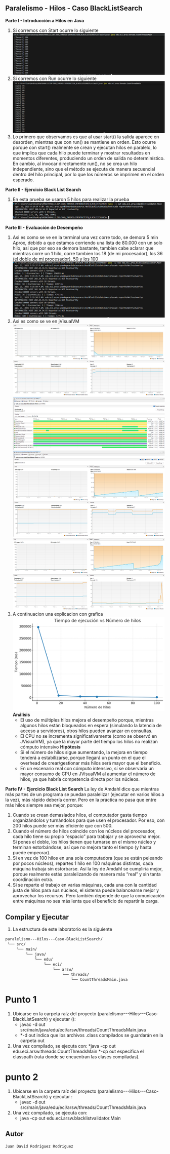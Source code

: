 ## Paralelismo - Hilos - Caso BlackListSearch

**Parte I - Introducción a Hilos en Java**

1. Si corremos con Start ocurre lo siguiente
![alt text](img/image-6.png) 
2. Si corremos con Run ocurre lo siguiente
![alt text](img/image-7.png)
3. Lo primero que observamos es que al usar start() la salida aparece en desorden, mientras que con run() se mantiene en orden. Esto ocurre porque con start() realmente se crean y ejecutan hilos en paralelo, lo que implica que cada hilo puede terminar y mostrar resultados en momentos diferentes, produciendo un orden de salida no determinístico.
En cambio, al invocar directamente run(), no se crea un hilo independiente, sino que el método se ejecuta de manera secuencial dentro del hilo principal, por lo que los números se imprimen en el orden esperado.

**Parte II - Ejercicio Black List Search**

1. En esta prueba se usaron 5 hilos para realizar la prueba 
![alt text](img/image-8.png)


**Parte III - Evaluación de Desempeño**

1. Asi es como se ve en la terminal una vez corre todo, se demora 5 min Aprox, debido a que estamos corriendo una lista de 80.000 con un solo hilo, asi que por eso se demora bastante, tambien cabe aclarar que mientras corre un 1 hilo, corre tambien los 18 (de mi procesador), los 36 (el doble de mi procesador), 50 y los 100
![alt text](img/image.png)
2. Asi es como se ve en jVisualVM
![alt text](img/image-1.png)
![alt text](img/image-2.png)
![alt text](img/image-3.png)
![alt text](img/image-4.png)
3. A continuacion una explicacion con grafica
![alt text](img/image-5.png)
**Análisis**
    * El uso de múltiples hilos mejora el desempeño porque, mientras algunos hilos están bloqueados en espera (simulando la latencia de acceso a servidores), otros hilos pueden avanzar en consultas.
    * El CPU no se incrementa significativamente (como se observó en JVisualVM), ya que la mayor parte del tiempo los hilos no realizan cómputo intensivo
**Hipótesis**
    * Si el número de hilos sigue aumentando, la mejora en tiempo tenderá a estabilizarse, porque llegará un punto en el que el overhead de crear/gestionar más hilos será mayor que el beneficio.
    * En un escenario real con cómputo intensivo, sí se observaría un mayor consumo de CPU en JVisualVM al aumentar el número de hilos, ya que habría competencia directa por los núcleos.

**Parte IV - Ejercicio Black List Search**
La ley de Amdahl dice que mientras más partes de un programa se puedan paralelizar (ejecutar en varios hilos a la vez), más rápido debería correr. Pero en la práctica no pasa que entre más hilos siempre sea mejor, porque:

1. Cuando se crean demasiados hilos, el computador gasta tiempo organizándolos y turnándolos para que usen el procesador. Por eso, con 200 hilos puede ser más eficiente que con 500.
2. Cuando el número de hilos coincide con los núcleos del procesador, cada hilo tiene su propio “espacio” para trabajar y se aprovecha mejor. Si pones el doble, los hilos tienen que turnarse en el mismo núcleo y terminan estorbándose, así que no mejora tanto el tiempo (y hasta puede empeorar).
3. Si en vez de 100 hilos en una sola computadora (que se están peleando por pocos núcleos), repartes 1 hilo en 100 máquinas distintas, cada máquina trabaja sin estorbarse. Así la ley de Amdahl se cumpliría mejor, porque realmente estás paralelizando de manera más “real” y sin tanta coordinación extra.
4. Si se reparte el trabajo en varias máquinas, cada una con la cantidad justa de hilos para sus núcleos, el sistema puede balancearse mejor y aprovechar los recursos. Pero también depende de que la comunicación entre máquinas no sea más lenta que el beneficio de repartir la carga.

## Compilar y Ejecutar


1. La estructura de este laboratorio es la siguiente 
```plaintext
paralelismo---Hilos---Caso-BlackListSearch/
 └── src/
     └── main/
         └── java/
             └── edu/
                 └── eci/
                     └── arsw/
                         └── threads/
                             └── CountThreadsMain.java
```

# Punto 1

1. Ubicarse en la carpeta raíz del proyecto (paralelismo---Hilos---Caso-BlackListSearch) y ejecutar ():
    * javac -d out src/main/java/edu/eci/arsw/threads/CountThreadsMain.java
    * *-d out indica que los archivos .class compilados se guardarán en la carpeta out
2. Una vez compilado, se ejecuta con:
    *java -cp out edu.eci.arsw.threads.CountThreadsMain
    *-cp out especifica el classpath (ruta donde se encuentran las clases compiladas).

# punto 2

1. Ubicarse en la carpeta raíz del proyecto (paralelismo---Hilos---Caso-BlackListSearch) y ejecutar :
    * javac -d out src/main/java/edu/eci/arsw/threads/CountThreadsMain.java
2. Una vez compilado, se ejecuta con:
    * java -cp out edu.eci.arsw.blacklistvalidator.Main


## Autor

    Juan David Rodriguez Rodriguez
